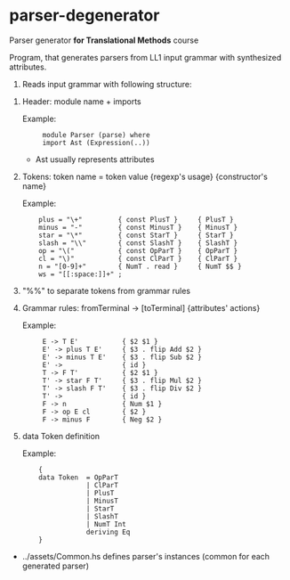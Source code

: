 # parser-degenerator
Parser generator **for Translational Methods** course

Program, that generates parsers from LL1 input grammar with synthesized attributes.

1. Reads input grammar with following structure:

  1) Header: module name + imports
  
     Example: 
     
              module Parser (parse) where
              import Ast (Expression(..))
     
     * Ast usually represents attributes
    
  2) Tokens: token name = token value {regexp's usage} {constructor's name}
  
     Example:
     
             plus = "\+"         { const PlusT }     { PlusT }
             minus = "-"         { const MinusT }    { MinusT }
             star = "\*"         { const StarT }     { StarT }
             slash = "\\"        { const SlashT }    { SlashT }
             op = "\("           { const OpParT }    { OpParT }
             cl = "\)"           { const ClParT }    { ClParT }
             n = "[0-9]+"        { NumT . read }     { NumT $$ }
             ws = "[[:space:]]+" ; 
    
  3) "%%" to separate tokens from grammar rules
  
  4) Grammar rules: fromTerminal -> [toTerminal]  {attributes' actions}
              
     Example:
     
              E -> T E'           { $2 $1 }
              E' -> plus T E'     { $3 . flip Add $2 }
              E' -> minus T E'    { $3 . flip Sub $2 }
              E' ->               { id }
              T -> F T'           { $2 $1 }
              T' -> star F T'     { $3 . flip Mul $2 }
              T' -> slash F T'    { $3 . flip Div $2 }
              T' ->               { id }
              F -> n              { Num $1 }
              F -> op E cl        { $2 }
              F -> minus F        { Neg $2 }
              
   5) data Token definition
   
      Example:
      
              {
              data Token  = OpParT
                          | ClParT
                          | PlusT
                          | MinusT
                          | StarT
                          | SlashT
                          | NumT Int
                          deriving Eq
              }
              
 * ../assets/Common.hs defines parser's instances (common for each generated parser) 
             
